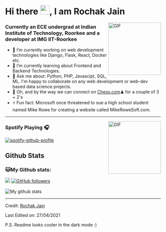 # Hi there <img src="https://raw.githubusercontent.com/iampavangandhi/iampavangandhi/master/gifs/Hi.gif" width="30px">, I am Rochak Jain

<img align="right" alt="GIF" height="170px" src="https://media.giphy.com/media/dxn6fRlTIShoeBr69N/giphy.gif" />

### Currently an ECE undergrad at Indian Institute of Technology, Roorkee and a developer at IMG IIT-Roorkee

- 🔭 I’m currently working on web development technologies like Django, Flask, React, Docker etc.
- 🌱 I’m currently learning about Frontend and Backend Technologies.
- 💬 Ask me about: Python, PHP, Javascipt, SQL, ML. I'm happy to collaborate on any web development or web-dev based data science projects.
- 👯 Oh, and by the way we can connect on [Chess.com](https://www.chess.com/member/rochakjain)♟ for a couple of 3 + 2's
- ⚡ Fun fact:  Microsoft once threatened to sue a high school student named Mike Rowe for creating a website called MikeRoweSoft.com. 

---

<img align="right" alt="GIF" height="170px" src="https://media.giphy.com/media/J5B1Y8QZnzXXbLQIBu/giphy.gif" />

### Spotify Playing 🎧
[![spotify-github-profile](https://spotify-github-profile.vercel.app/api/view?uid=hz3txps0a2lye65mf8nwu8sb5&cover_image=true&theme=novatorem)](https://github.com/kittinan/spotify-github-profile)

## Github Stats

### 🐱My Github stats: 
![](https://visitor-badge.glitch.me/badge?page_id=rochakjain361.rochakjain361)
[![GitHub followers](https://img.shields.io/github/followers/rochakjain361.svg?style=social&label=Follow)](https://github.com/rochakjain361?tab=followers)
<br/> <br/>
![My github stats](https://github-readme-stats.vercel.app/api?username=rochakjain361&show_icons=true&title_color=ffc857&icon_color=8ac926&text_color=daf7dc&bg_color=151515&hide=stars&include_all_commits=true)

--- 

Credit: [Rochak Jain](https://github.com/rochakjain361)

Last Edited on: 27/04/2021

P.S. Readme looks cooler in the dark mode :)

